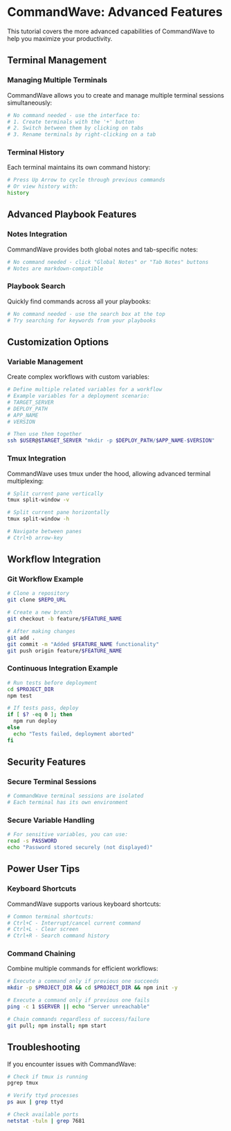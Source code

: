 # CommandWave: Advanced Features

This tutorial covers the more advanced capabilities of CommandWave to help you maximize your productivity.

## Terminal Management

### Managing Multiple Terminals

CommandWave allows you to create and manage multiple terminal sessions simultaneously:

```bash
# No command needed - use the interface to:
# 1. Create terminals with the '+' button
# 2. Switch between them by clicking on tabs
# 3. Rename terminals by right-clicking on a tab
```

### Terminal History

Each terminal maintains its own command history:

```bash
# Press Up Arrow to cycle through previous commands
# Or view history with:
history
```

## Advanced Playbook Features

### Notes Integration

CommandWave provides both global notes and tab-specific notes:

```bash
# No command needed - click "Global Notes" or "Tab Notes" buttons
# Notes are markdown-compatible
```

### Playbook Search

Quickly find commands across all your playbooks:

```bash
# No command needed - use the search box at the top
# Try searching for keywords from your playbooks
```

## Customization Options

### Variable Management

Create complex workflows with custom variables:

```bash
# Define multiple related variables for a workflow
# Example variables for a deployment scenario:
# TARGET_SERVER
# DEPLOY_PATH
# APP_NAME
# VERSION

# Then use them together
ssh $USER@$TARGET_SERVER "mkdir -p $DEPLOY_PATH/$APP_NAME-$VERSION"
```

### Tmux Integration

CommandWave uses tmux under the hood, allowing advanced terminal multiplexing:

```bash
# Split current pane vertically
tmux split-window -v

# Split current pane horizontally
tmux split-window -h

# Navigate between panes
# Ctrl+b arrow-key
```

## Workflow Integration

### Git Workflow Example

```bash
# Clone a repository
git clone $REPO_URL

# Create a new branch
git checkout -b feature/$FEATURE_NAME

# After making changes
git add .
git commit -m "Added $FEATURE_NAME functionality"
git push origin feature/$FEATURE_NAME
```

### Continuous Integration Example

```bash
# Run tests before deployment
cd $PROJECT_DIR
npm test

# If tests pass, deploy
if [ $? -eq 0 ]; then
  npm run deploy
else
  echo "Tests failed, deployment aborted"
fi
```

## Security Features

### Secure Terminal Sessions

```bash
# CommandWave terminal sessions are isolated
# Each terminal has its own environment
```

### Secure Variable Handling

```bash
# For sensitive variables, you can use:
read -s PASSWORD
echo "Password stored securely (not displayed)"
```

## Power User Tips

### Keyboard Shortcuts

CommandWave supports various keyboard shortcuts:

```bash
# Common terminal shortcuts:
# Ctrl+C - Interrupt/cancel current command
# Ctrl+L - Clear screen
# Ctrl+R - Search command history
```

### Command Chaining

Combine multiple commands for efficient workflows:

```bash
# Execute a command only if previous one succeeds
mkdir -p $PROJECT_DIR && cd $PROJECT_DIR && npm init -y

# Execute a command only if previous one fails
ping -c 1 $SERVER || echo "Server unreachable"

# Chain commands regardless of success/failure
git pull; npm install; npm start
```

## Troubleshooting

If you encounter issues with CommandWave:

```bash
# Check if tmux is running
pgrep tmux

# Verify ttyd processes
ps aux | grep ttyd

# Check available ports
netstat -tuln | grep 7681
```
